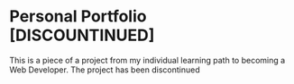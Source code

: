 # Personal Portfolio [DISCOUNTINUED]

This is a piece of a project from my individual learning path to becoming a Web Developer. The project has been discontinued

